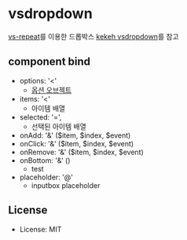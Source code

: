 # vsdropdown
[vs-repeat](https://github.com/kamilkp/angular-vs-repeat)를 이용한 드롭박스
[kekeh vsdropdown](https://github.com/kekeh/vsdropdown)를 참고

## component bind
- options: '<'    
    - [옵션 오브젝트](src/controller.js)
- items: '<'
    - 아이템 배열
- selected: '=',
    - 선택된 아이템 배열
- onAdd: '&' ($item, $index, $event)
- onClick: '&' ($item, $index, $event)
- onRemove: '&' ($item, $index, $event)
- onBottom: '&' ()
    - test
- placeholder: '@'
    - inputbox placeholder


## License
* License: MIT
